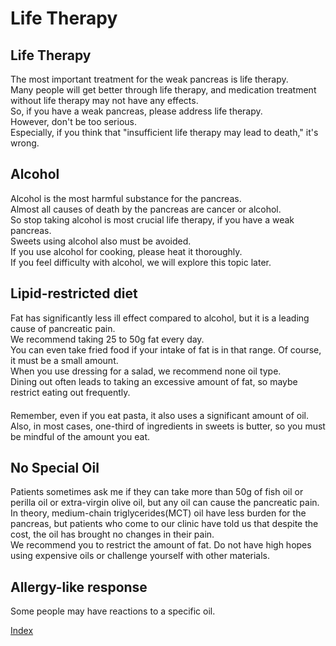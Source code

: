﻿# Life Therapy

## Life Therapy

 The most important treatment for the weak pancreas is life therapy.  
Many people will get better through life therapy, and medication treatment without life therapy may not have any effects.  
So, if you have a weak pancreas, please address life therapy.  
However, don't be too serious.  
Especially, if you think that "insufficient life therapy may lead to death," it's wrong.  

## Alcohol

 Alcohol is the most harmful substance for the pancreas.  
Almost all causes of death by the pancreas are cancer or alcohol.  
So stop taking alcohol is most crucial life therapy, if you have a weak pancreas.  
Sweets using alcohol also must be avoided.  
If you use alcohol for cooking, please heat it thoroughly.  
If you feel difficulty with alcohol, we will explore this topic later.   

## Lipid-restricted diet

 Fat has significantly less ill effect compared to alcohol, but it is a leading cause of pancreatic pain.  
We recommend taking 25 to 50g fat every day.  
You can even take fried food if your intake of fat is in that range. Of course, it must be a small amount.  
When you use dressing for a salad, we recommend none oil type.  
Dining out often leads to taking an excessive amount of fat, so maybe restrict eating out frequently.  
　  
Remember, even if you eat pasta, it also uses a significant amount of oil.  
Also, in most cases, one-third of ingredients in sweets is butter, so you must be mindful of the amount you eat.  

## No Special Oil

 Patients sometimes ask me if they can take more than 50g of fish oil or perilla oil or extra-virgin olive oil, but any oil can cause the pancreatic pain.  
In theory, medium-chain triglycerides(MCT) oil have less burden for the pancreas, but patients who come to our clinic have told us that despite the cost, the oil has brought no changes in their pain.   
We recommend you to restrict the amount of fat.  Do not have high hopes using expensive oils or challenge yourself with other materials.  

## Allergy-like response

 Some people may have reactions to a specific oil.  


[Index](README_eng.md)
